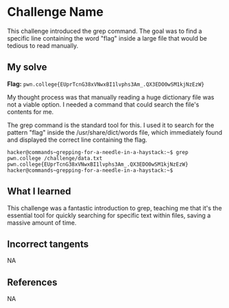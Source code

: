 # Challenge Name
This challenge introduced the grep command. The goal was to find a specific line containing the word "flag" inside a large file that would be tedious to read manually.

## My solve
**Flag:** `pwn.college{EUprTcnG38xVNwxBI1lvphs3Am_.QX3EDO0wSM1kjNzEzW}`

My thought process was that manually reading a huge dictionary file was not a viable option. I needed a command that could search the file's contents for me.

The grep command is the standard tool for this. I used it to search for the pattern "flag" inside the /usr/share/dict/words file, which immediately found and displayed the correct line containing the flag.

```
hacker@commands~grepping-for-a-needle-in-a-haystack:~$ grep pwn.college /challenge/data.txt
pwn.college{EUprTcnG38xVNwxBI1lvphs3Am_.QX3EDO0wSM1kjNzEzW}
hacker@commands~grepping-for-a-needle-in-a-haystack:~$ 
```

## What I learned 
This challenge was a fantastic introduction to grep, teaching me that it's the essential tool for quickly searching for specific text within files, saving a massive amount of time.

## Incorrect tangents 
NA

## References 
NA
